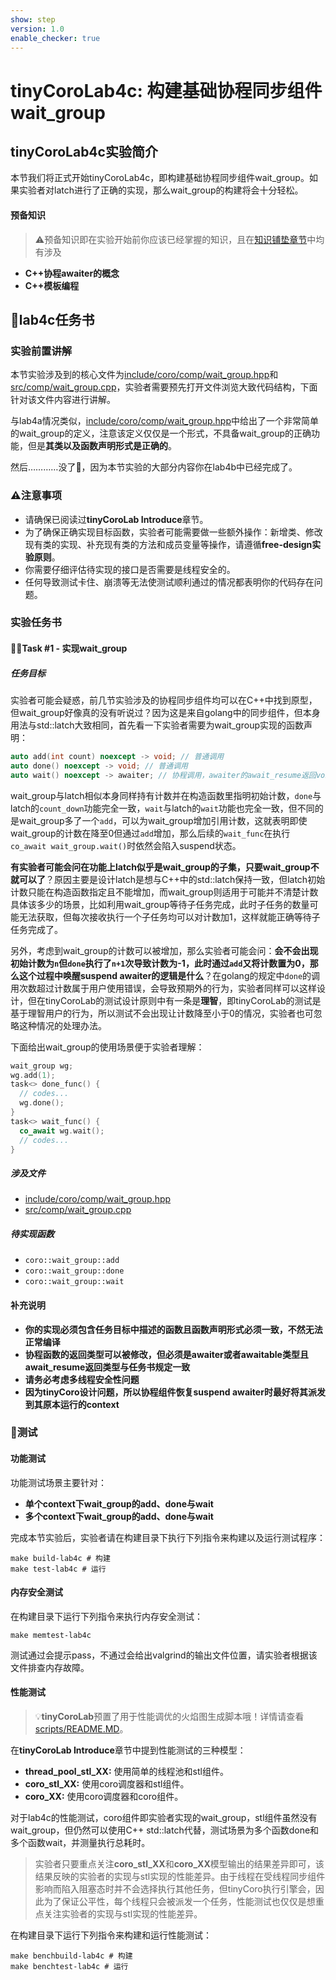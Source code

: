 ```yaml
---
show: step
version: 1.0
enable_checker: true
---
```

# tinyCoroLab4c: 构建基础协程同步组件wait_group

## tinyCoroLab4c实验简介

本节我们将正式开始tinyCoroLab4c，即构建基础协程同步组件wait_group。如果实验者对latch进行了正确的实现，那么wait_group的构建将会十分轻松。

#### 预备知识

> ⚠️预备知识即在实验开始前你应该已经掌握的知识，且在[知识铺垫章节]()中均有涉及

- **C++协程awaiter的概念**
- **C++模板编程**

## 📖lab4c任务书

### 实验前置讲解

本节实验涉及到的核心文件为[include/coro/comp/wait_group.hpp](https://github.com/sakurs2/tinyCoroLab/blob/v1.0/include/coro/comp/wait_group.hpp)和[src/comp/wait_group.cpp](https://github.com/sakurs2/tinyCoroLab/blob/v1.0/src/comp/wait_group.cpp)，实验者需要预先打开文件浏览大致代码结构，下面针对该文件内容进行讲解。

与lab4a情况类似，[include/coro/comp/wait_group.hpp](https://github.com/sakurs2/tinyCoroLab/blob/v1.0/include/coro/comp/wait_group.hpp)中给出了一个非常简单的wait_group的定义，注意该定义仅仅是一个形式，不具备wait_group的正确功能，但是**其类以及函数声明形式是正确的**。

然后…………没了🤡，因为本节实验的大部分内容你在lab4b中已经完成了。

### ⚠️注意事项

- 请确保已阅读过**tinyCoroLab Introduce**章节。
- 为了确保正确实现目标函数，实验者可能需要做一些额外操作：新增类、修改现有类的实现、补充现有类的方法和成员变量等操作，请遵循**free-design实验原则**。
- 你需要仔细评估待实现的接口是否需要是线程安全的。
- 任何导致测试卡住、崩溃等无法使测试顺利通过的情况都表明你的代码存在问题。

### 实验任务书

#### 🧑‍💻Task #1 - 实现wait_group

##### 任务目标

实验者可能会疑惑，前几节实验涉及的协程同步组件均可以在C++中找到原型，但wait_group好像真的没有听说过？因为这是来自golang中的同步组件，但本身用法与std::latch大致相同，首先看一下实验者需要为wait_group实现的函数声明：

```cpp
auto add(int count) noexcept -> void; // 普通调用
auto done() noexcept -> void; // 普通调用
auto wait() noexcept -> awaiter; // 协程调用，awaiter的await_resume返回void
```

wait_group与latch相似本身同样持有计数并在构造函数里指明初始计数，`done`与latch的`count_down`功能完全一致，`wait`与latch的`wait`功能也完全一致，但不同的是wait_group多了一个`add`，可以为wait_group增加引用计数，这就表明即使wait_group的计数在降至0但通过`add`增加，那么后续的`wait_func`在执行`co_await wait_group.wait()`时依然会陷入suspend状态。

**有实验者可能会问在功能上latch似乎是wait_group的子集，只要wait_group不就可以了**？原因主要是设计latch是想与C++中的std::latch保持一致，但latch初始计数只能在构造函数指定且不能增加，而wait_group则适用于可能并不清楚计数具体该多少的场景，比如利用wait_group等待子任务完成，此时子任务的数量可能无法获取，但每次接收执行一个子任务均可以对计数加1，这样就能正确等待子任务完成了。

另外，考虑到wait_group的计数可以被增加，那么实验者可能会问：**会不会出现初始计数为`n`但`done`执行了`n+1`次导致计数为-1，此时通过`add`又将计数置为0，那么这个过程中唤醒suspend awaiter的逻辑是什么**？在golang的规定中`done`的调用次数超过计数属于用户使用错误，会导致预期外的行为，实验者同样可以这样设计，但在tinyCoroLab的测试设计原则中有一条是**理智**，即tinyCoroLab的测试是基于理智用户的行为，所以测试不会出现让计数降至小于0的情况，实验者也可忽略这种情况的处理办法。

下面给出wait_group的使用场景便于实验者理解：

```cpp
wait_group wg;
wg.add(1);
task<> done_func() {
  // codes...
  wg.done();
}
task<> wait_func() {
  co_await wg.wait();
  // codes...
}
```

##### 涉及文件

- [include/coro/comp/wait_group.hpp](https://github.com/sakurs2/tinyCoroLab/blob/v1.0/include/coro/comp/wait_group.hpp)
- [src/comp/wait_group.cpp](https://github.com/sakurs2/tinyCoroLab/blob/v1.0/src/comp/wait_group.cpp)

##### 待实现函数

- `coro::wait_group::add`
- `coro::wait_group::done`
- `coro::wait_group::wait`

#### 补充说明

- **你的实现必须包含任务目标中描述的函数且函数声明形式必须一致，不然无法正常编译**
- **协程函数的返回类型可以被修改，但必须是awaiter或者awaitable类型且await_resume返回类型与任务书规定一致**
- **请务必考虑多线程安全性问题**
- **因为tinyCoro设计问题，所以协程组件恢复suspend awaiter时最好将其派发到其原本运行的context**

### 🔖测试

#### 功能测试

功能测试场景主要针对：

- **单个context下wait_group的add、done与wait**
- **多个context下wait_group的add、done与wait**

完成本节实验后，实验者请在构建目录下执行下列指令来构建以及运行测试程序：

```shell
make build-lab4c # 构建
make test-lab4c # 运行
```

#### 内存安全测试

在构建目录下运行下列指令来执行内存安全测试：

```shell
make memtest-lab4c
```

测试通过会提示pass，不通过会给出valgrind的输出文件位置，请实验者根据该文件排查内存故障。

#### 性能测试

> 💡**tinyCoroLab**预置了用于性能调优的火焰图生成脚本哦！详情请查看[scripts/README.MD](https://github.com/sakurs2/tinyCoroLab/blob/v1.0/scripts/README.MD)。

在**tinyCoroLab Introduce**章节中提到性能测试的三种模型：

- **thread_pool_stl_XX:** 使用简单的线程池和stl组件。
- **coro_stl_XX:** 使用coro调度器和stl组件。
- **coro_XX:** 使用coro调度器和coro组件。

对于lab4c的性能测试，coro组件即实验者实现的wait_group，stl组件虽然没有wait_group，但仍然可以使用C++ std::latch代替，测试场景为多个函数done和多个函数wait，并测量执行总耗时。

> 实验者只要重点关注**coro_stl_XX**和**coro_XX**模型输出的结果差异即可，该结果反映的实验者的实现与stl实现的性能差异。由于线程在受线程同步组件影响而陷入阻塞态时并不会选择执行其他任务，但tinyCoro执行引擎会，因此为了保证公平性，每个线程只会被派发一个任务，性能测试也仅仅是想重点关注实验者的实现与stl实现的性能差异。

在构建目录下运行下列指令来构建和运行性能测试：

```shell
make benchbuild-lab4c # 构建
make benchtest-lab4c # 运行
```
